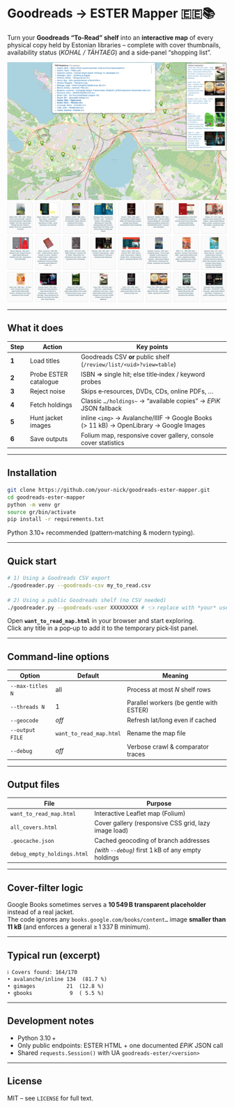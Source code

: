 
# Goodreads → ESTER Mapper 🇪🇪📚

Turn your **Goodreads “To‑Read” shelf** into an **interactive map** of every  
physical copy held by Estonian libraries – complete with cover thumbnails,  
availability status (*KOHAL / TÄHTAEG*) and a side‑panel “shopping list”.

![Screenshot of the generated Folium map](docs/kogu1.jpg)
![Screenshot of the generated Folium map](docs/kogu2.jpg)

---

## What it does

| Step | Action                    | Key points                                                                                           |
|------|---------------------------|-------------------------------------------------------------------------------------------------------|
| **1** | Load titles              | Goodreads CSV **or** public shelf (`/review/list/<uid>?view=table`)                                   |
| **2** | Probe ESTER catalogue    | ISBN ⇒ single hit; else title‑index / keyword probes                                                  |
| **3** | Reject noise             | Skips e‑resources, DVDs, CDs, online PDFs, …                                                          |
| **4** | Fetch holdings           | Classic `…/holdings~` → “available copies” → *EPiK* JSON fallback                                     |
| **5** | Hunt jacket images       | inline `<img>` → Avalanche/IIIF → Google Books (> 11 kB) → OpenLibrary → Google Images               |
| **6** | Save outputs             | Folium map, responsive cover gallery, console cover statistics                                        |

---

## Installation

```bash
git clone https://github.com/your-nick/goodreads-ester-mapper.git
cd goodreads-ester-mapper
python -m venv gr
source gr/bin/activate
pip install -r requirements.txt
```

Python 3.10+ recommended (pattern‑matching & modern typing).

---

## Quick start

```bash
# 1) Using a Goodreads CSV export
./goodreader.py --goodreads-csv my_to_read.csv

# 2) Using a public Goodreads shelf (no CSV needed)
./goodreader.py --goodreads-user XXXXXXXXX # 👈 replace with *your* user-id
```

Open **`want_to_read_map.html`** in your browser and start exploring.  
Click any title in a pop‑up to add it to the temporary pick‑list panel.

---

## Command‑line options

| Option            | Default                | Meaning                                   |
|-------------------|------------------------|-------------------------------------------|
| `--max-titles N`  | all                    | Process at most *N* shelf rows            |
| `--threads N`     | 1                      | Parallel workers (be gentle with ESTER)   |
| `--geocode`       | _off_                  | Refresh lat/long even if cached           |
| `--output FILE`   | `want_to_read_map.html`| Rename the map file                       |
| `--debug`         | _off_                  | Verbose crawl & comparator traces         |

---

## Output files

| File                        | Purpose                                             |
|-----------------------------|-----------------------------------------------------|
| `want_to_read_map.html`     | Interactive Leaflet map (Folium)                    |
| `all_covers.html`           | Cover gallery (responsive CSS grid, lazy image load)|
| `.geocache.json`            | Cached geocoding of branch addresses                |
| `debug_empty_holdings.html` | *(with `--debug`)* first 1 kB of any empty holdings |

---

## Cover‑filter logic

Google Books sometimes serves a **10 549 B transparent placeholder** instead of
a real jacket.  
The code ignores any `books.google.com/books/content…` image **smaller than
11 kB** (and enforces a general ≥ 1 337 B minimum).

---

## Typical run (excerpt)

```text
ℹ Covers found: 164/170
• avalanche/inline 134  (81.7 %)
• gimages          21  (12.8 %)
• gbooks            9  ( 5.5 %)
```

---

## Development notes

* Python 3.10 +  
* Only public endpoints: ESTER HTML + one documented *EPiK* JSON call  
* Shared `requests.Session()` with UA `goodreads-ester/<version>`

---

## License

MIT – see `LICENSE` for full text.
